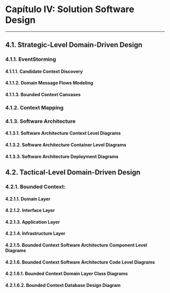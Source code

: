 # Capítulo IV: Solution Software Design

---

## 4.1. Strategic-Level Domain-Driven Design


### 4.1.1. EventStorming


#### 4.1.1.1. Candidate Context Discovery


#### 4.1.1.2. Domain Message Flows Modeling


#### 4.1.1.3. Bounded Context Canvases


### 4.1.2. Context Mapping


### 4.1.3. Software Architecture


#### 4.1.3.1. Software Architecture Context Level Diagrams


#### 4.1.3.2. Software Architecture Container Level Diagrams


#### 4.1.3.3. Software Architecture Deployment Diagrams


## 4.2. Tactical-Level Domain-Driven Design


### 4.2.1.  Bounded Context: <Bounded Context Name>


#### 4.2.1.1. Domain Layer


#### 4.2.1.2. Interface Layer


#### 4.2.1.3. Application Layer


#### 4.2.1.4. Infrastructure Layer


#### 4.2.1.5. Bounded Context Software Architecture Component Level Diagrams


#### 4.2.1.6. Bounded Context Software Architecture Code Level Diagrams


#### 4.2.1.6.1. Bounded Context Domain Layer Class Diagrams


#### 4.2.1.6.2. Bounded Context Database Design Diagram